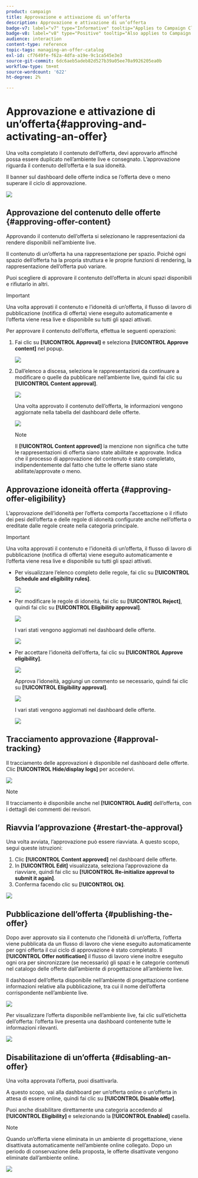 ```yaml
---
product: campaign
title: Approvazione e attivazione di un’offerta
description: Approvazione e attivazione di un’offerta
badge-v7: label="v7" type="Informative" tooltip="Applies to Campaign Classic v7"
badge-v8: label="v8" type="Positive" tooltip="Also applies to Campaign v8"
audience: interaction
content-type: reference
topic-tags: managing-an-offer-catalog
exl-id: cf7649fe-f62a-4dfa-a19e-9c1ca545e3e3
source-git-commit: 6dc6aeb5adeb82d527b39a05ee70a9926205ea0b
workflow-type: tm+mt
source-wordcount: '622'
ht-degree: 2%

---
```


# Approvazione e attivazione di un’offerta{#approving-and-activating-an-offer}



Una volta completato il contenuto dell’offerta, devi approvarlo affinché possa essere duplicato nell’ambiente live e consegnato. L’approvazione riguarda il contenuto dell’offerta e la sua idoneità.

Il banner sul dashboard delle offerte indica se l’offerta deve o meno superare il ciclo di approvazione.

![](assets/offer_validate_001.png)

## Approvazione del contenuto delle offerte {#approving-offer-content}

Approvando il contenuto dell’offerta si selezionano le rappresentazioni da rendere disponibili nell’ambiente live.

Il contenuto di un’offerta ha una rappresentazione per spazio. Poiché ogni spazio dell’offerta ha la propria struttura e le proprie funzioni di rendering, la rappresentazione dell’offerta può variare.

Puoi scegliere di approvare il contenuto dell’offerta in alcuni spazi disponibili e rifiutarlo in altri.

>[!IMPORTANT]
>
>Una volta approvati il contenuto e l’idoneità di un’offerta, il flusso di lavoro di pubblicazione (notifica di offerta) viene eseguito automaticamente e l’offerta viene resa live e disponibile su tutti gli spazi attivati.

Per approvare il contenuto dell’offerta, effettua le seguenti operazioni:

1. Fai clic su **[!UICONTROL Approval]** e seleziona **[!UICONTROL Approve content]** nel popup.

   ![](assets/offer_validate_002.png)

1. Dall’elenco a discesa, seleziona le rappresentazioni da continuare a modificare o quelle da pubblicare nell’ambiente live, quindi fai clic su **[!UICONTROL Content approval]**.

   ![](assets/offer_validate_003.png)

   Una volta approvato il contenuto dell’offerta, le informazioni vengono aggiornate nella tabella del dashboard delle offerte.

   ![](assets/offer_validate_004.png)

   >[!NOTE]
   >
   >Il **[!UICONTROL Content approved]** la menzione non significa che tutte le rappresentazioni di offerta siano state abilitate e approvate. Indica che il processo di approvazione del contenuto è stato completato, indipendentemente dal fatto che tutte le offerte siano state abilitate/approvate o meno.

## Approvazione idoneità offerta {#approving-offer-eligibility}

L’approvazione dell’idoneità per l’offerta comporta l’accettazione o il rifiuto dei pesi dell’offerta e delle regole di idoneità configurate anche nell’offerta o ereditate dalle regole create nella categoria principale.

>[!IMPORTANT]
>
>Una volta approvati il contenuto e l’idoneità di un’offerta, il flusso di lavoro di pubblicazione (notifica di offerta) viene eseguito automaticamente e l’offerta viene resa live e disponibile su tutti gli spazi attivati.

* Per visualizzare l’elenco completo delle regole, fai clic su **[!UICONTROL Schedule and eligibility rules]**.

   ![](assets/offer_validate_005.png)

* Per modificare le regole di idoneità, fai clic su **[!UICONTROL Reject]**, quindi fai clic su **[!UICONTROL Eligibility approval]**.

   ![](assets/offer_validate_007.png)

   I vari stati vengono aggiornati nel dashboard delle offerte.

   ![](assets/offer_validate_006.png)

* Per accettare l’idoneità dell’offerta, fai clic su **[!UICONTROL Approve eligibility]**.

   ![](assets/offer_validate_008.png)

   Approva l’idoneità, aggiungi un commento se necessario, quindi fai clic su **[!UICONTROL Eligibility approval]**.

   ![](assets/offer_validate_009.png)

   I vari stati vengono aggiornati nel dashboard delle offerte.

   ![](assets/offer_validate_010.png)

## Tracciamento approvazione {#approval-tracking}

Il tracciamento delle approvazioni è disponibile nel dashboard delle offerte. Clic **[!UICONTROL Hide/display logs]** per accedervi.

![](assets/offer_validate_012.png)

>[!NOTE]
>
>Il tracciamento è disponibile anche nel **[!UICONTROL Audit]** dell’offerta, con i dettagli dei commenti dei revisori.

## Riavvia l’approvazione {#restart-the-approval}

Una volta avviata, l’approvazione può essere riavviata. A questo scopo, segui queste istruzioni:

1. Clic **[!UICONTROL Content approved]** nel dashboard delle offerte.
1. In **[!UICONTROL Edit]** visualizzata, seleziona l’approvazione da riavviare, quindi fai clic su **[!UICONTROL Re-initialize approval to submit it again]**.
1. Conferma facendo clic su **[!UICONTROL Ok]**.

![](assets/offer_validate_013.png)

## Pubblicazione dell’offerta {#publishing-the-offer}

Dopo aver approvato sia il contenuto che l’idoneità di un’offerta, l’offerta viene pubblicata da un flusso di lavoro che viene eseguito automaticamente per ogni offerta il cui ciclo di approvazione è stato completato. Il **[!UICONTROL Offer notification]** il flusso di lavoro viene inoltre eseguito ogni ora per sincronizzare (se necessario) gli spazi e le categorie contenuti nel catalogo delle offerte dall’ambiente di progettazione all’ambiente live.

Il dashboard dell’offerta disponibile nell’ambiente di progettazione contiene informazioni relative alla pubblicazione, tra cui il nome dell’offerta corrispondente nell’ambiente live.

![](assets/offer_golive_001.png)

Per visualizzare l’offerta disponibile nell’ambiente live, fai clic sull’etichetta dell’offerta: l’offerta live presenta una dashboard contenente tutte le informazioni rilevanti.

![](assets/offer_golive_002.png)

## Disabilitazione di un’offerta {#disabling-an-offer}

Una volta approvata l’offerta, puoi disattivarla.

A questo scopo, vai alla dashboard per un’offerta online o un’offerta in attesa di essere online, quindi fai clic su **[!UICONTROL Disable offer]**.

Puoi anche disabilitare direttamente una categoria accedendo al **[!UICONTROL Eligibility]** e selezionando la **[!UICONTROL Enabled]** casella.

>[!NOTE]
>
>Quando un’offerta viene eliminata in un ambiente di progettazione, viene disattivata automaticamente nell’ambiente online collegato. Dopo un periodo di conservazione della proposta, le offerte disattivate vengono eliminate dall’ambiente online.

![](assets/offer_preview_deactivate.png)
